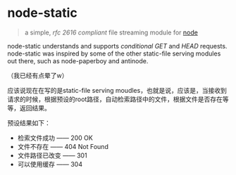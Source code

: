 node-static
===========

> a simple, *rfc 2616 compliant* file streaming module for [node](http://nodejs.org)

node-static understands and supports *conditional GET* and *HEAD* requests.
node-static was inspired by some of the other static-file serving modules out there,
such as node-paperboy and antinode.

（我已经有点晕了w）

应该说现在在写的是static-file serving moudles，也就是说，应该是，当接收到请求的时候，根据预设的root路径，自动检索路径中的文件，根据文件是否存在等等，返回结果。

预设结果如下：

+ 检索文件成功 —— 200 OK
+ 文件不存在 —— 404 Not Found
+ 文件路径已改变 —— 301
+ 可以使用缓存 —— 304 
